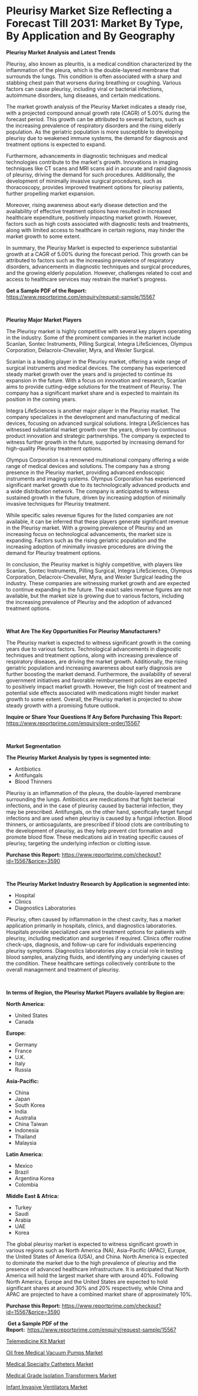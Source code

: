 <p><h1>Pleurisy Market Size Reflecting a Forecast Till 2031: Market By Type, By Application and By Geography</h1></p><p><strong>Pleurisy Market Analysis and Latest Trends</strong></p>
<p><p>Pleurisy, also known as pleuritis, is a medical condition characterized by the inflammation of the pleura, which is the double-layered membrane that surrounds the lungs. This condition is often associated with a sharp and stabbing chest pain that worsens during breathing or coughing. Various factors can cause pleurisy, including viral or bacterial infections, autoimmune disorders, lung diseases, and certain medications.</p><p>The market growth analysis of the Pleurisy Market indicates a steady rise, with a projected compound annual growth rate (CAGR) of 5.00% during the forecast period. This growth can be attributed to several factors, such as the increasing prevalence of respiratory disorders and the rising elderly population. As the geriatric population is more susceptible to developing pleurisy due to weakened immune systems, the demand for diagnosis and treatment options is expected to expand.</p><p>Furthermore, advancements in diagnostic techniques and medical technologies contribute to the market's growth. Innovations in imaging techniques like CT scans and MRI scans aid in accurate and rapid diagnosis of pleurisy, driving the demand for such procedures. Additionally, the development of minimally invasive surgical procedures, such as thoracoscopy, provides improved treatment options for pleurisy patients, further propelling market expansion.</p><p>Moreover, rising awareness about early disease detection and the availability of effective treatment options have resulted in increased healthcare expenditure, positively impacting market growth. However, factors such as high costs associated with diagnostic tests and treatments, along with limited access to healthcare in certain regions, may hinder the market growth to some extent.</p><p>In summary, the Pleurisy Market is expected to experience substantial growth at a CAGR of 5.00% during the forecast period. This growth can be attributed to factors such as the increasing prevalence of respiratory disorders, advancements in diagnostic techniques and surgical procedures, and the growing elderly population. However, challenges related to cost and access to healthcare services may restrain the market's progress.</p></p>
<p><strong>Get a Sample PDF of the Report:&nbsp;</strong> <a href="https://www.reportprime.com/enquiry/request-sample/15567">https://www.reportprime.com/enquiry/request-sample/15567</a></p>
<p>&nbsp;</p>
<p><strong>Pleurisy Major Market Players</strong></p>
<p><p>The Pleurisy market is highly competitive with several key players operating in the industry. Some of the prominent companies in the market include Scanlan, Sontec Instruments, Pilling Surgical, Integra LifeSciences, Olympus Corporation, Delacroix-Chevalier, Myra, and Wexler Surgical.</p><p>Scanlan is a leading player in the Pleurisy market, offering a wide range of surgical instruments and medical devices. The company has experienced steady market growth over the years and is projected to continue its expansion in the future. With a focus on innovation and research, Scanlan aims to provide cutting-edge solutions for the treatment of Pleurisy. The company has a significant market share and is expected to maintain its position in the coming years.</p><p>Integra LifeSciences is another major player in the Pleurisy market. The company specializes in the development and manufacturing of medical devices, focusing on advanced surgical solutions. Integra LifeSciences has witnessed substantial market growth over the years, driven by continuous product innovation and strategic partnerships. The company is expected to witness further growth in the future, supported by increasing demand for high-quality Pleurisy treatment options.</p><p>Olympus Corporation is a renowned multinational company offering a wide range of medical devices and solutions. The company has a strong presence in the Pleurisy market, providing advanced endoscopic instruments and imaging systems. Olympus Corporation has experienced significant market growth due to its technologically advanced products and a wide distribution network. The company is anticipated to witness sustained growth in the future, driven by increasing adoption of minimally invasive techniques for Pleurisy treatment.</p><p>While specific sales revenue figures for the listed companies are not available, it can be inferred that these players generate significant revenue in the Pleurisy market. With a growing prevalence of Pleurisy and an increasing focus on technological advancements, the market size is expanding. Factors such as the rising geriatric population and the increasing adoption of minimally invasive procedures are driving the demand for Pleurisy treatment options.</p><p>In conclusion, the Pleurisy market is highly competitive, with players like Scanlan, Sontec Instruments, Pilling Surgical, Integra LifeSciences, Olympus Corporation, Delacroix-Chevalier, Myra, and Wexler Surgical leading the industry. These companies are witnessing market growth and are expected to continue expanding in the future. The exact sales revenue figures are not available, but the market size is growing due to various factors, including the increasing prevalence of Pleurisy and the adoption of advanced treatment options.</p></p>
<p>&nbsp;</p>
<p><strong>What Are The Key Opportunities For Pleurisy Manufacturers?</strong></p>
<p><p>The Pleurisy market is expected to witness significant growth in the coming years due to various factors. Technological advancements in diagnostic techniques and treatment options, along with increasing prevalence of respiratory diseases, are driving the market growth. Additionally, the rising geriatric population and increasing awareness about early diagnosis are further boosting the market demand. Furthermore, the availability of several government initiatives and favorable reimbursement policies are expected to positively impact market growth. However, the high cost of treatment and potential side effects associated with medications might hinder market growth to some extent. Overall, the Pleurisy market is projected to show steady growth with a promising future outlook.</p></p>
<p><strong>Inquire or Share Your Questions If Any Before Purchasing This Report:</strong> <a href="https://www.reportprime.com/enquiry/pre-order/15567">https://www.reportprime.com/enquiry/pre-order/15567</a></p>
<p>&nbsp;</p>
<p><strong>Market Segmentation</strong></p>
<p><strong>The Pleurisy Market Analysis by types is segmented into:</strong></p>
<p><ul><li>Antibiotics</li><li>Antifungals</li><li>Blood Thinners</li></ul></p>
<p><p>Pleurisy is an inflammation of the pleura, the double-layered membrane surrounding the lungs. Antibiotics are medications that fight bacterial infections, and in the case of pleurisy caused by bacterial infection, they may be prescribed. Antifungals, on the other hand, specifically target fungal infections and are used when pleurisy is caused by a fungal infection. Blood thinners, or anticoagulants, are prescribed if blood clots are contributing to the development of pleurisy, as they help prevent clot formation and promote blood flow. These medications aid in treating specific causes of pleurisy, targeting the underlying infection or clotting issue.</p></p>
<p><strong>Purchase this Report:&nbsp;</strong><a href="https://www.reportprime.com/checkout?id=15567&price=3590">https://www.reportprime.com/checkout?id=15567&price=3590</a></p>
<p>&nbsp;</p>
<p><strong>The Pleurisy Market Industry Research by Application is segmented into:</strong></p>
<p><ul><li>Hospital</li><li>Clinics</li><li>Diagnostics Laboratories</li></ul></p>
<p><p>Pleurisy, often caused by inflammation in the chest cavity, has a market application primarily in hospitals, clinics, and diagnostics laboratories. Hospitals provide specialized care and treatment options for patients with pleurisy, including medication and surgeries if required. Clinics offer routine check-ups, diagnosis, and follow-up care for individuals experiencing pleurisy symptoms. Diagnostics laboratories play a crucial role in testing blood samples, analyzing fluids, and identifying any underlying causes of the condition. These healthcare settings collectively contribute to the overall management and treatment of pleurisy.</p></p>
<p>&nbsp;</p>
<p><strong>In terms of Region, the Pleurisy Market Players available by Region are:</strong></p>
<p>
    <p> <strong> North America: </strong>
        <ul>
            <li>United States</li>
            <li>Canada</li>
        </ul>
        </p> 
    <p> <strong> Europe: </strong>
        <ul>
            <li>Germany</li>
            <li>France</li>
            <li>U.K.</li>
            <li>Italy</li>
            <li>Russia</li>
        </ul>
        </p> 
    <p> <strong> Asia-Pacific: </strong>
        <ul>
            <li>China</li>
            <li>Japan</li>
            <li>South Korea</li>
            <li>India</li>
            <li>Australia</li>
            <li>China Taiwan</li>
            <li>Indonesia</li>
            <li>Thailand</li>
            <li>Malaysia</li>
        </ul>
        </p> 
    <p> <strong> Latin America: </strong>
        <ul>
            <li>Mexico</li>
            <li>Brazil</li>
            <li>Argentina Korea</li>
            <li>Colombia</li>
        </ul>
        </p> 
    <p> <strong> Middle East & Africa: </strong>
        <ul>
            <li>Turkey</li>
            <li>Saudi</li>
            <li>Arabia</li>
            <li>UAE</li>
            <li>Korea</li>
        </ul>
    </p>
    </p>
<p><p>The global pleurisy market is expected to witness significant growth in various regions such as North America (NA), Asia-Pacific (APAC), Europe, the United States of America (USA), and China. North America is expected to dominate the market due to the high prevalence of pleurisy and the presence of advanced healthcare infrastructure. It is anticipated that North America will hold the largest market share with around 40%. Following North America, Europe and the United States are expected to hold significant shares at around 30% and 20% respectively, while China and APAC are projected to have a combined market share of approximately 10%.</p></p>
<p><strong>Purchase this Report: </strong><a href="https://www.reportprime.com/checkout?id=15567&price=3590">https://www.reportprime.com/checkout?id=15567&price=3590</a></p>
<p>&nbsp;<strong>Get a Sample PDF of the Report:&nbsp;&nbsp;</strong><a href="https://www.reportprime.com/enquiry/request-sample/15567">https://www.reportprime.com/enquiry/request-sample/15567</a></p>
<p><strong></strong></p>
<p><p><a href="https://medium.com/p/b878e844919c/edit">Telemedicine Kit Market</a></p><p><a href="https://medium.com/p/0b478dce6ca5/edit">Oil free Medical Vacuum Pumps Market</a></p><p><a href="https://medium.com/p/88bb3c4f94a4/edit">Medical Specialty Catheters Market</a></p><p><a href="https://medium.com/p/88e5b6ecef5c/edit">Medical Grade Isolation Transformers Market</a></p><p><a href="https://medium.com/p/d6fc4a340b4a/edit">Infant Invasive Ventilators Market</a></p></p>